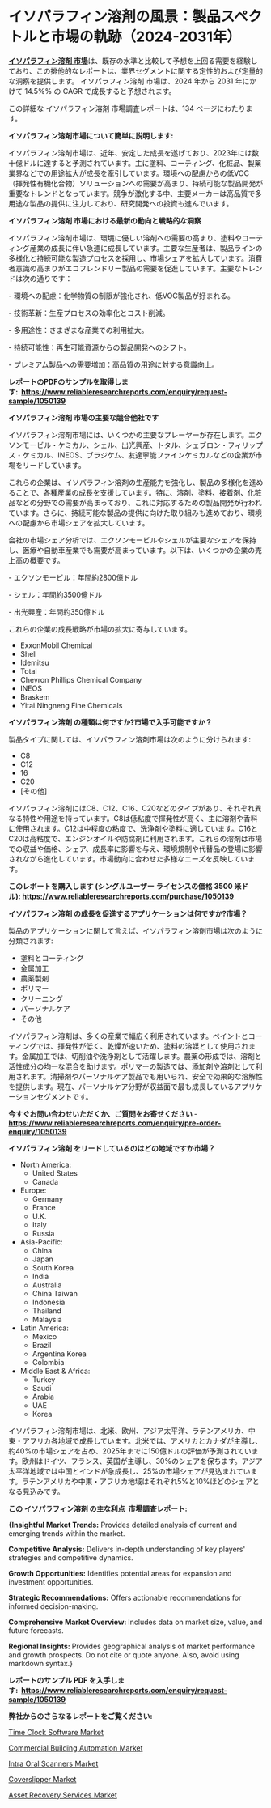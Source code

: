 <p><h1>イソパラフィン溶剤の風景：製品スペクトルと市場の軌跡（2024-2031年）</h1></p><p data-sourcepos="1:1-1:157"><strong><a href="https://www.reliableresearchreports.com/isoparaffin-solvents-r1050139?utm_campaign=107&utm_medium=36&utm_source=Github&utm_content=ia&utm_term=23112024&utm_id=isoparaffin-solvents">イソパラフィン溶剤 市場</a></strong>は、既存の水準と比較して予想を上回る需要を経験しており、この排他的なレポートは、業界セグメントに関する定性的および定量的な洞察を提供します。 イソパラフィン溶剤 市場は、2024 年から 2031 年にかけて 14.5%% の CAGR で成長すると予想されます。</p>
<p data-sourcepos="3:1-3:50">この詳細な イソパラフィン溶剤 市場調査レポートは、134 ページにわたります。</p>
<p><strong>イソパラフィン溶剤市場について簡単に説明します:</strong></p>
<p><p>イソパラフィン溶剤市場は、近年、安定した成長を遂げており、2023年には数十億ドルに達すると予測されています。主に塗料、コーティング、化粧品、製薬業界などでの用途拡大が成長を牽引しています。環境への配慮からの低VOC（揮発性有機化合物）ソリューションへの需要が高まり、持続可能な製品開発が重要なトレンドとなっています。競争が激化する中、主要メーカーは高品質で多用途な製品の提供に注力しており、研究開発への投資も進んでいます。</p></p>
<p><strong>イソパラフィン溶剤 市場における最新の動向と戦略的な洞察</strong></p>
<p><p>イソパラフィン溶剤市場は、環境に優しい溶剤への需要の高まり、塗料やコーティング産業の成長に伴い急速に成長しています。主要な生産者は、製品ラインの多様化と持続可能な製造プロセスを採用し、市場シェアを拡大しています。消費者意識の高まりがエコフレンドリー製品の需要を促進しています。主要なトレンドは次の通りです：</p><p>- 環境への配慮：化学物質の制限が強化され、低VOC製品が好まれる。</p><p>- 技術革新：生産プロセスの効率化とコスト削減。</p><p>- 多用途性：さまざまな産業での利用拡大。</p><p>- 持続可能性：再生可能資源からの製品開発へのシフト。</p><p>- プレミアム製品への需要増加：高品質の用途に対する意識向上。</p></p>
<p><strong>レポートのPDFのサンプルを取得します</strong><strong>:&nbsp;&nbsp;<a href="https://www.reliableresearchreports.com/enquiry/request-sample/1050139?utm_campaign=107&utm_medium=36&utm_source=Github&utm_content=ia&utm_term=23112024&utm_id=isoparaffin-solvents">https://www.reliableresearchreports.com/enquiry/request-sample/1050139</a></strong></p>
<p><strong>イソパラフィン溶剤 市場の主要な競合他社です</strong></p>
<p><p>イソパラフィン溶剤市場には、いくつかの主要なプレーヤーが存在します。エクソンモービル・ケミカル、シェル、出光興産、トタル、シェブロン・フィリップス・ケミカル、INEOS、ブラジケム、友達寧能ファインケミカルなどの企業が市場をリードしています。</p><p>これらの企業は、イソパラフィン溶剤の生産能力を強化し、製品の多様化を進めることで、各種産業の成長を支援しています。特に、溶剤、塗料、接着剤、化粧品などの分野での需要が高まっており、これに対応するための製品開発が行われています。さらに、持続可能な製品の提供に向けた取り組みも進めており、環境への配慮から市場シェアを拡大しています。</p><p>会社の市場シェア分析では、エクソンモービルやシェルが主要なシェアを保持し、医療や自動車産業でも需要が高まっています。以下は、いくつかの企業の売上高の概要です。</p><p>- エクソンモービル：年間約2800億ドル</p><p>- シェル：年間約3500億ドル</p><p>- 出光興産：年間約350億ドル</p><p>これらの企業の成長戦略が市場の拡大に寄与しています。</p></p>
<p><ul><li>ExxonMobil Chemical</li><li>Shell</li><li>Idemitsu</li><li>Total</li><li>Chevron Phillips Chemical Company</li><li>INEOS</li><li>Braskem</li><li>Yitai Ningneng Fine Chemicals</li></ul></p>
<p><strong>イソパラフィン溶剤 の種類は何ですか?市場で入手可能ですか？</strong></p>
<p>製品タイプに関しては、イソパラフィン溶剤市場は次のように分けられます:</p>
<p><ul><li>C8</li><li>C12</li><li>16</li><li>C20</li><li>[その他]</li></ul></p>
<p><p>イソパラフィン溶剤にはC8、C12、C16、C20などのタイプがあり、それぞれ異なる特性や用途を持っています。C8は低粘度で揮発性が高く、主に溶剤や香料に使用されます。C12は中程度の粘度で、洗浄剤や塗料に適しています。C16とC20は高粘度で、エンジンオイルや防腐剤に利用されます。これらの溶剤は市場での収益や価格、シェア、成長率に影響を与え、環境規制や代替品の登場に影響されながら進化しています。市場動向に合わせた多様なニーズを反映しています。</p></p>
<p><strong>このレポートを購入します (シングルユーザー ライセンスの価格 3500 米ドル):&nbsp;<a href="https://www.reliableresearchreports.com/purchase/1050139?utm_campaign=107&utm_medium=36&utm_source=Github&utm_content=ia&utm_term=23112024&utm_id=isoparaffin-solvents">https://www.reliableresearchreports.com/purchase/1050139</a></strong></p>
<p><strong>イソパラフィン溶剤 の成長を促進するアプリケーションは何ですか?市場？</strong></p>
<p>製品のアプリケーションに関して言えば、イソパラフィン溶剤市場は次のように分類されます:</p>
<p><ul><li>塗料とコーティング</li><li>金属加工</li><li>農薬製剤</li><li>ポリマー</li><li>クリーニング</li><li>パーソナルケア</li><li>その他</li></ul></p>
<p><p>イソパラフィン溶剤は、多くの産業で幅広く利用されています。ペイントとコーティングでは、揮発性が低く、乾燥が速いため、塗料の溶媒として使用されます。金属加工では、切削油や洗浄剤として活躍します。農薬の形成では、溶剤と活性成分の均一な混合を助けます。ポリマーの製造では、添加剤や溶剤として利用されます。清掃剤やパーソナルケア製品でも用いられ、安全で効果的な溶解性を提供します。現在、パーソナルケア分野が収益面で最も成長しているアプリケーションセグメントです。</p></p>
<p><strong>今すぐお問い合わせいただくか、ご質問をお寄せください</strong><strong>&nbsp;</strong>-<strong><a href="https://www.reliableresearchreports.com/enquiry/pre-order-enquiry/1050139?utm_campaign=107&utm_medium=36&utm_source=Github&utm_content=ia&utm_term=23112024&utm_id=isoparaffin-solvents">https://www.reliableresearchreports.com/enquiry/pre-order-enquiry/1050139</a></strong></p>
<p><strong>イソパラフィン溶剤 をリードしているのはどの地域ですか市場？</strong></p>
<p><ul>
    <li>
        North America:
        <ul>
            <li>United States</li>
            <li>Canada</li>
        </ul>
    </li>
    <li>
        Europe:
        <ul>
            <li>Germany</li>
            <li>France</li>
            <li>U.K.</li>
            <li>Italy</li>
            <li>Russia</li>
        </ul>
    </li>
    <li>
        Asia-Pacific:
        <ul>
            <li>China</li>
            <li>Japan</li>
            <li>South Korea</li>
            <li>India</li>
            <li>Australia</li>
            <li>China Taiwan</li>
            <li>Indonesia</li>
            <li>Thailand</li>
            <li>Malaysia</li>
        </ul>
    </li>
    <li>
        Latin America:
        <ul>
            <li>Mexico</li>
            <li>Brazil</li>
            <li>Argentina Korea</li>
            <li>Colombia</li>
        </ul>
    </li>
    <li>
        Middle East & Africa:
        <ul>
            <li>Turkey</li>
            <li>Saudi</li>
            <li>Arabia</li>
            <li>UAE</li>
            <li>Korea</li>
        </ul>
    </li>
    </ul></p>
<p><p>イソパラフィン溶剤市場は、北米、欧州、アジア太平洋、ラテンアメリカ、中東・アフリカ各地域で成長しています。北米では、アメリカとカナダが主導し、約40%の市場シェアを占め、2025年までに150億ドルの評価が予測されています。欧州はドイツ、フランス、英国が主導し、30%のシェアを保ちます。アジア太平洋地域では中国とインドが急成長し、25%の市場シェアが見込まれています。ラテンアメリカや中東・アフリカ地域はそれぞれ5%と10%ほどのシェアとなる見込みです。</p></p>
<p><strong>この イソパラフィン溶剤 の主な利点&nbsp; 市場調査レポート:</strong></p>
<p><strong>{Insightful Market Trends:</strong> Provides detailed analysis of current and emerging trends within the market.</p>
<p><strong>Competitive Analysis:</strong> Delivers in-depth understanding of key players' strategies and competitive dynamics.</p>
<p><strong>Growth Opportunities:</strong> Identifies potential areas for expansion and investment opportunities.</p>
<p><strong>Strategic Recommendations:</strong> Offers actionable recommendations for informed decision-making.</p>
<p><strong>Comprehensive Market Overview: </strong>Includes data on market size, value, and future forecasts.</p>
<p><strong>Regional Insights: </strong>Provides geographical analysis of market performance and growth prospects. Do not cite or quote anyone. Also, avoid using markdown syntax.}</p>
<p><strong>レポートのサンプル PDF を入手します:&nbsp;</strong><strong>&nbsp;<a href="https://www.reliableresearchreports.com/enquiry/request-sample/1050139?utm_campaign=107&utm_medium=36&utm_source=Github&utm_content=ia&utm_term=23112024&utm_id=isoparaffin-solvents">https://www.reliableresearchreports.com/enquiry/request-sample/1050139</a></strong></p>
<p></p>
<p><strong>弊社からのさらなるレポートをご覧ください:</strong></p>
<p><p><a href="https://issuu.com/reportprime-2/docs/time-clock-software-market-size-203_7db13e754be7d3?utm_campaign=107&utm_medium=36&utm_source=Github&utm_content=ia&utm_term=23112024&utm_id=isoparaffin-solvents">Time Clock Software Market</a></p><p><a href="https://www.linkedin.com/pulse/explore-commercial-building-automation-markets-growth-trajectory-enjxc?utm_campaign=107&utm_medium=36&utm_source=Github&utm_content=ia&utm_term=23112024&utm_id=isoparaffin-solvents">Commercial Building Automation Market</a></p><p><a href="https://github.com/dmitriyvo6rog/Market-Research-Report-List-1/blob/main/intra-oral-scanners-market.md?utm_campaign=107&utm_medium=36&utm_source=Github&utm_content=ia&utm_term=23112024&utm_id=isoparaffin-solvents">Intra Oral Scanners Market</a></p><p><a href="https://github.com/NasrinKhan99/Market-Research-Report-List-1/blob/main/coverslipper-market.md?utm_campaign=107&utm_medium=36&utm_source=Github&utm_content=ia&utm_term=23112024&utm_id=isoparaffin-solvents">Coverslipper Market</a></p><p><a href="https://issuu.com/reportprime-2/docs/asset-recovery-services-market-size_cd2edd5bb400ff?utm_campaign=107&utm_medium=36&utm_source=Github&utm_content=ia&utm_term=23112024&utm_id=isoparaffin-solvents">Asset Recovery Services Market</a></p></p>